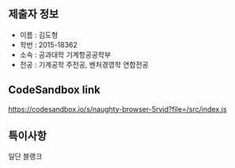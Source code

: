 ## 제출자 정보
- 이름 : 김도형
- 학번 : 2015-18362
- 소속 : 공과대학 기계항공공학부
- 전공 : 기계공학 주전공, 벤처경영학 연합전공


## CodeSandbox link
https://codesandbox.io/s/naughty-browser-5rvjd?file=/src/index.js


## 특이사항
일단 블랭크


